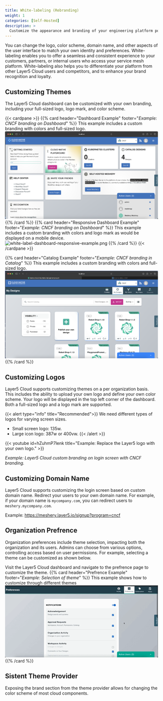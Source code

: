 ```yaml
---
title: White-labeling (Rebranding)
weight: 1
categories: [Self-Hosted]
description: >
  Customize the appearance and branding of your engineering platform powered by Layer5 Cloud. 
---
```


You can change the logo, color scheme, domain name, and other aspects of the user interface to match your own identity and preferences. White-labeling enables you to offer a seamless and consistent experience to your customers, partners, or internal users who access your service mesh platform. White-labeling also helps you to differentiate your platform from other Layer5 Cloud users and competitors, and to enhance your brand recognition and loyalty.

## Customizing Themes

The Layer5 Cloud dashboard can be customized with your own branding, including your full-sized logo, logo mark, and color scheme.

{{< cardpane >}}
{{% card header="Dashboard Example" footer="<i>Example: CNCF branding on Dashboard</i>" %}}
This example includes a custom branding with colors and full-sized logo.
![white-label-dashboard-example.png](./images/white-label-dashboard-example.png)
{{% /card %}}
{{% card header="Responsive Dashboard Example" footer="<i>Example: CNCF branding on Dashboard</i>" %}}
This example includes a custom branding with colors and  logo mark as would be displayed on a mobile device.
![white-label-dashboard-responsive-example.png
](./images/white-label-dashboard-responsive-example.png
)
{{% /card %}}
{{< /cardpane >}}

{{% card header="Catalog Example" footer="<i>Example: CNCF branding in Catalog</i>" %}}
This example includes a custom branding with colors and full-sized logo.
![white-label-catalog-example.png](./images/white-label-catalog-example.png)
{{% /card %}}

## Customizing Logos

Layer5 Cloud supports customizing themes on a per organization basis. This includes the ability to upload your own logo and define your own color scheme. Your logo will be displayed in the top left corner of the dashboard. Both a full-sized logo and a logo mark are supported.

{{< alert type="info" title="Recommended">}}
We need different types of logos for varying screen sizes.
- Small screen logo: 135w.
- Large icon logo: 387w or 400vw.
{{< /alert >}}

{{< youtube id=hZuhmP7lenk title="Example: Replace the Layer5 logo with your own logo." >}}

_Example: Layer5 Cloud custom branding on login screen with CNCF branding._

## Customizing Domain Name

Layer5 Cloud supports customizing the login screen based on custom domain name. Redirect your users to your own domain name. For example, if your domain name is `mycompany.com`, you can redirect users to `meshery.mycompany.com`.

Example: https://meshery.layer5.io/signup?program=cncf

## Organization Prefrence 
Organization preferences include theme selection, impacting both the organization and its users. Admins can choose from various options, controlling access based on user permissions. For example, selecting a theme can be customized as shown below.

Visit the Layer5 Cloud dashboard and navigate to the prefrence page to customize the theme.
{{% card header="Prefrence Example" footer="<i>Example: Selection of theme</i>" %}}
This example shows how to customize through different themes 
![white-label-catalog-example.png](./images/pref-selection.gif)
{{% /card %}}

## Sistent Theme Provider
Exposing the brand section from the theme provider allows for changing the color scheme of most cloud components.